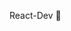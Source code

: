 React-Dev 🚀

<!-- //Food Ordering App -->
<!-- /\*

- -Header
  -logo
  -nav-items --- Home, About Us , Constact Us, Cart
- -Body
  -search
  -rest-card
  -rest-details---- rest-name, cuisine, rating
- -Footer
  -copyright
  -links
  -company-name
  \*/ -->

